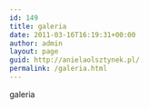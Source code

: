 ```yaml
---
id: 149
title: galeria
date: 2011-03-16T16:19:31+00:00
author: admin
layout: page
guid: http://anielaolsztynek.pl/
permalink: /galeria.html
---
```


galeria
